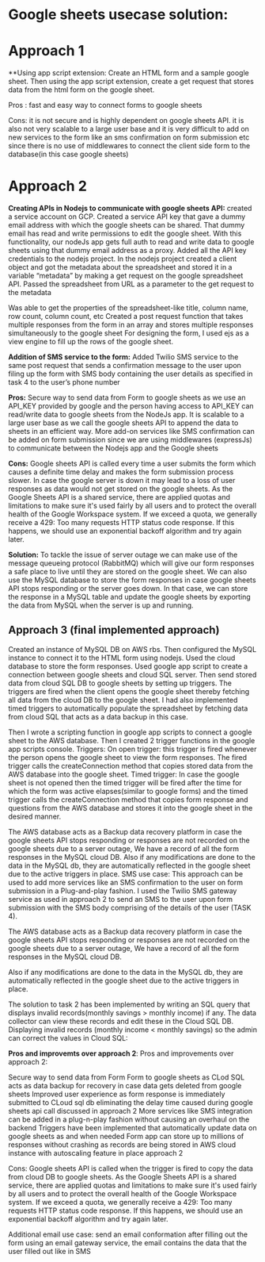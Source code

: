 # Google sheets usecase solution:

# Approach 1

**Using app script extension: Create an HTML form and a sample google sheet. Then using the app script extension, create a get request that stores data from the html form on the google sheet.

Pros : fast and easy way to connect forms to google sheets

Cons:  it is not secure and is highly dependent on google sheets API. it is also not very scalable to a large user base and it is very difficult to add on new services to the form like an sms confirmation on form submission etc since there is no use of middlewares to connect the client side form to the database(in this case google sheets)


# **Approach 2**

**Creating APIs in Nodejs to communicate with google sheets API:**  created a service account on GCP. Created a service API key that gave a dummy email address with which the google sheets can be shared. That dummy email has read and write permissions to edit the google sheet. With this functionality, our nodeJs app gets full auth to read and write data to google sheets using that dummy email address as a proxy. Added all the API key credentials to the nodejs project.
In the nodejs project created a client object and got the metadata about the spreadsheet and stored it in a variable “metadata” by making a get request on the google spreadsheet API. Passed the spreadsheet from URL as a parameter to the get request to the metadata

Was able to get the properties of the spreadsheet-like title, column name, row count, column count, etc 
Created a post request function that takes multiple responses from the form in an array and stores multiple responses simultaneously to the google sheet 
For designing the form, I used ejs as a view engine to fill up the rows of the google sheet.


**Addition of SMS service to the form:** Added Twilio SMS service to the same post request that sends a confirmation message to the user upon filing up the form with SMS body containing the user details as specified in task 4 to the user’s phone number

**Pros:**  Secure way to send data from Form to google sheets as we use an API_KEY provided by google and the person having access to API_KEY can read/write data to google sheets from the NodeJs app. 
It is scalable to a large user base as we call the google sheets API to append the data to sheets in an efficient way. More add-on services like SMS confirmation can be added on form submission since we are using middlewares (expressJs) to communicate between the Nodejs app and the Google sheets



**Cons:** Google sheets API is called every time a user submits the form which causes a definite time delay and makes the form submission process slower. In case the google server is down it may lead to a loss of user responses as data would not get stored on the google sheets.
As the Google Sheets API is a shared service, there are applied quotas and limitations to make sure it's used fairly by all users and to protect the overall health of the Google Workspace system.
If we exceed a quota, we generally receive a 429: Too many requests HTTP status code response. If this happens, we should use an exponential backoff algorithm and try again later. 

**Solution:**
To tackle the issue of server outage we can make use of the message queueing protocol (RabbitMQ) which will give our form responses a safe place to live until they are stored on the google sheet. We can also use the MySQL database to store the form responses in case google sheets API stops responding or the server goes down. In that case, we can store the response in a MySQL table and update the google sheets by exporting the data from MySQL when the server is up and running.

## Approach 3 (final implemented approach)


Created an instance of MySQL DB on AWS rbs. Then configured the MySQL instance to connect it to the HTML form using nodejs. Used the cloud database to store the form responses. Used google app script to create a connection between google sheets and cloud SQL server. Then send stored data from cloud SQL DB to google sheets by setting up triggers. The triggers are fired when the client opens the google sheet thereby fetching all data from the cloud DB to the google sheet. I had also implemented timed triggers to automatically populate the spreadsheet by fetching data from cloud SQL that acts as a data backup in this case.

Then I wrote a scripting function in google app scripts to connect a google sheet to the AWS database. Then I created 2 trigger functions in the google app scripts console. Triggers:
On open trigger: this trigger is fired whenever the person opens the google sheet to view the form responses. The fired trigger calls the createConnection method that copies stored data from the AWS database into the google sheet.
Timed trigger: In case the google sheet is not opened then the timed trigger will be fired after the time for which the form was active elapses(similar to google forms) and the timed trigger calls the createConnection method that copies form response and questions from the AWS database and stores it into the google sheet in the desired manner.


The AWS database acts as a Backup data recovery platform in case the google sheets API stops responding or responses are not recorded on the google sheets due to a server outage, We have a record of all the form responses in the MySQL cloud DB.
Also if any modifications are done to the data in the MySQL db, they are automatically reflected in the google sheet due to the active triggers in place.
SMS use case: This approach can be used to add more services like an SMS confirmation to the user on form submission in a Plug-and-play fashion. I used the Twilio SMS gateway service as used in approach 2 to send an SMS to the user upon form submission with the SMS body comprising of the details of the user (TASK 4).
    

The AWS database acts as a Backup data recovery platform in case the google sheets API stops responding or responses are not recorded on the google sheets due to a server outage, We have a record of all the form responses in the MySQL cloud DB.

Also if any modifications are done to the data in the MySQL db, they are automatically reflected in the google sheet due to the active triggers in place.

The solution to task 2 has been implemented by writing an SQL query that displays invalid records(monthly savings > monthly income) if any. The data collector can view these records and edit these in the Cloud SQL DB.
Displaying invalid records (monthly income < monthly savings) so the admin can correct the values in Cloud SQL:


**Pros and improvemts over approach 2**: 
Pros and improvements over approach 2: 

Secure way to send data from Form Form to google sheets as CLod SQL acts as data backup for recovery in case data gets deleted from google sheets
 Improved user experience as form response is immediately submitted to CLoud sql db eliminating the delay time caused during google sheets api call discussed in approach 2
 More services like SMS integration can be added in a plug-n-play fashion without causing an overhaul on the backend
 Triggers have been implemented that automatically update data on google sheets as and when needed
 Form app can store up to millions of responses without crashing as records are being stored in AWS cloud instance with autoscaling feature in place
approach 2

Cons:
 Google sheets API is called when the trigger is fired to copy the data from cloud DB to google sheets. 
As the Google Sheets API is a shared service, there are applied quotas and limitations to make sure it's used fairly by all users and to protect the overall health of the Google Workspace system.
If we exceed a quota, we generally receive a 429: Too many requests HTTP status code response. If this happens, we should use an exponential backoff algorithm and try again later. 

Additional email use case: send an email conformation after filling out the form using an email gateway service, the email contains the data that the user filled out like in SMS
